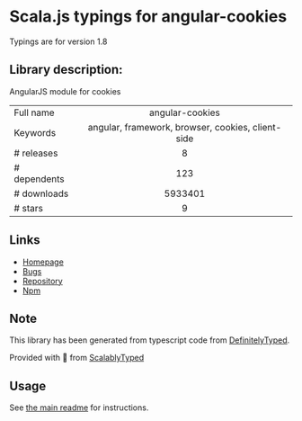 
# Scala.js typings for angular-cookies

Typings are for version 1.8

## Library description:
AngularJS module for cookies

|                    |                 |
| ------------------ | :-------------: |
| Full name          | angular-cookies |
| Keywords           | angular, framework, browser, cookies, client-side |
| # releases         | 8 |
| # dependents       | 123 |
| # downloads        | 5933401 |
| # stars            | 9 |

## Links
- [Homepage](http://angularjs.org)
- [Bugs](https://github.com/angular/angular.js/issues)
- [Repository](https://github.com/angular/angular.js)
- [Npm](https://www.npmjs.com/package/angular-cookies)
    


## Note
This library has been generated from typescript code from [DefinitelyTyped](https://definitelytyped.org).

Provided with :purple_heart: from [ScalablyTyped](https://github.com/oyvindberg/ScalablyTyped)

## Usage
See [the main readme](../../readme.md) for instructions.


